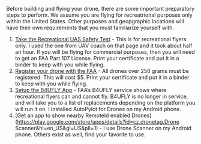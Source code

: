 Before building and flying your drone, there are some important preparatory steps to perform. We assume you are flying for recreatrional purposes only within the United States. Other purposes and geopgraphic locations will have their own requirements that you must familiarize yourself with.


1. [Take the Recreational UAS Safety Test](https://www.faa.gov/uas/recreational_flyers/knowledge_test_updates) - This is for recreational flyers only. I used the one from UAV coach on that page and it took about half an hour. If you will be flying for commercial purposes, then you will need to get an FAA Part 107 License. Print your certificate and put it in a binder to keep with you while flying.
1. [Register your drone with the FAA](https://www.faa.gov/uas/getting_started/register_drone) - All drones over 250 grams must be registered. This will cost $5. Print your certificate and put it in a binder to keep with you while flying.
1. [Setup the B4UFLY App](https://www.faa.gov/uas/getting_started/b4ufly) - FAA’s B4UFLY service shows where recreational flyers can and cannot fly. B4UFLY is no longer in service, and will take you to a list of replacements depending on the platform you will run it on. I installed AutoPylot for Drones on my Android phone.
1. [Get an app to show nearby RemoteId enabled Drones](https://play.google.com/store/apps/details?id=cz.dronetag.Drone Scanner&hl=en_US&gl=US&pli=1) - I use Drone Scanner on my Android phone. Others exist as well, find your favorite to use.